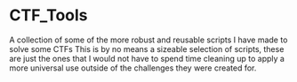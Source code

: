 # CTF_Tools
A collection of some of the more robust and reusable scripts I have made to solve some CTFs
This is by no means a sizeable selection of scripts, these are just the ones that I would not 
have to spend time cleaning up to apply a more universal use outside of the challenges they 
were created for.